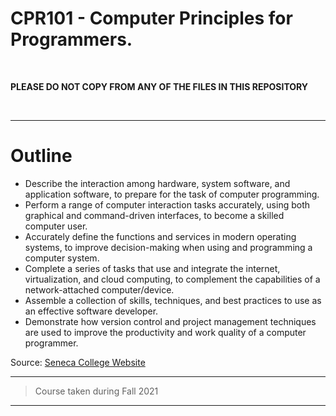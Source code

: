 # CPR101 - Computer Principles for Programmers.
<br>

**PLEASE DO NOT COPY FROM ANY OF THE FILES IN THIS REPOSITORY**

<br>

------------------------

# Outline
- Describe the interaction among hardware, system software, and application software, to prepare for the task of computer programming.
- Perform a range of computer interaction tasks accurately, using both graphical and command-driven interfaces, to become a skilled computer user.
- Accurately define the functions and services in modern operating systems, to improve decision-making when using and programming a computer system.
- Complete a series of tasks that use and integrate the internet, virtualization, and cloud computing, to complement the capabilities of a network-attached computer/device.
- Assemble a collection of skills, techniques, and best practices to use as an effective software developer.
- Demonstrate how version control and project management techniques are used to improve the productivity and work quality of a computer programmer.

Source: [Seneca College Website](https://www.senecacollege.ca/cgi-bin/subject?s1=CPR101)

------------------------

> Course taken during Fall 2021

------------------------
